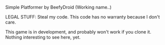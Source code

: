 Simple Platformer by BeefyDroid (Working name..)



LEGAL STUFF:
Steal my code. This code has no warranty because I don't care.

This game is in development, and probably won't work if you clone it. Nothing interesting to see here, yet.